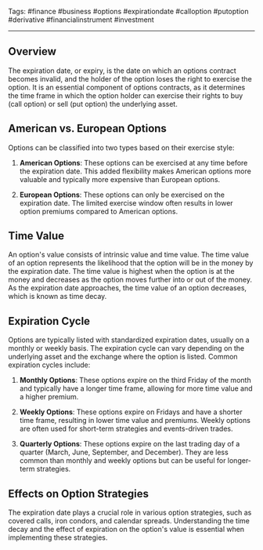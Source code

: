 Tags: #finance #business #options #expirationdate #calloption #putoption #derivative #financialinstrument #investment

---

## Overview

The expiration date, or expiry, is the date on which an options contract becomes invalid, and the holder of the option loses the right to exercise the option. It is an essential component of options contracts, as it determines the time frame in which the option holder can exercise their rights to buy (call option) or sell (put option) the underlying asset.

## American vs. European Options

Options can be classified into two types based on their exercise style:

1.  **American Options**: These options can be exercised at any time before the expiration date. This added flexibility makes American options more valuable and typically more expensive than European options.
    
2.  **European Options**: These options can only be exercised on the expiration date. The limited exercise window often results in lower option premiums compared to American options.
    

## Time Value

An option's value consists of intrinsic value and time value. The time value of an option represents the likelihood that the option will be in the money by the expiration date. The time value is highest when the option is at the money and decreases as the option moves further into or out of the money. As the expiration date approaches, the time value of an option decreases, which is known as time decay.

## Expiration Cycle

Options are typically listed with standardized expiration dates, usually on a monthly or weekly basis. The expiration cycle can vary depending on the underlying asset and the exchange where the option is listed. Common expiration cycles include:

1.  **Monthly Options**: These options expire on the third Friday of the month and typically have a longer time frame, allowing for more time value and a higher premium.
    
2.  **Weekly Options**: These options expire on Fridays and have a shorter time frame, resulting in lower time value and premiums. Weekly options are often used for short-term strategies and events-driven trades.
    
3.  **Quarterly Options**: These options expire on the last trading day of a quarter (March, June, September, and December). They are less common than monthly and weekly options but can be useful for longer-term strategies.
    

## Effects on Option Strategies

The expiration date plays a crucial role in various option strategies, such as covered calls, iron condors, and calendar spreads. Understanding the time decay and the effect of expiration on the option's value is essential when implementing these strategies.